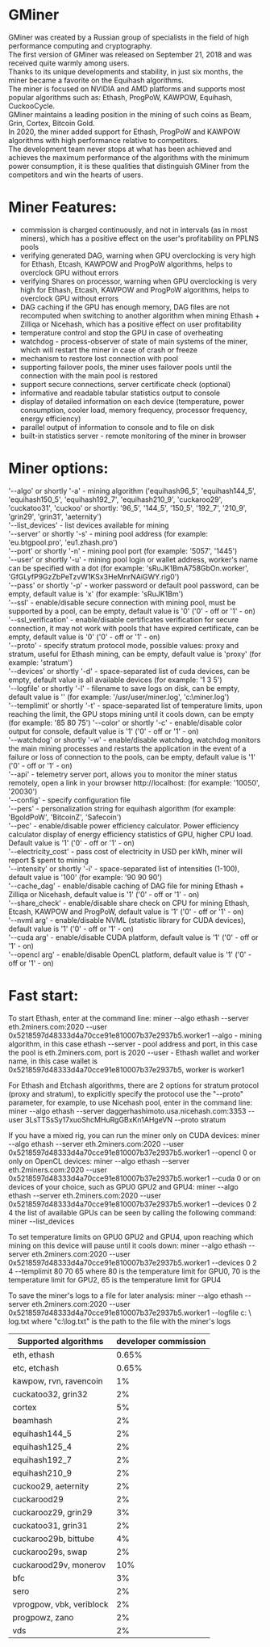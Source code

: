 # GMiner

GMiner was created by a Russian group of specialists in the field of high performance computing and cryptography.<br/>
The first version of GMiner was released on September 21, 2018 and was received quite warmly among users.<br/>
Thanks to its unique developments and stability, in just six months, the miner became a favorite on the Equihash algorithms.<br/>
The miner is focused on NVIDIA and AMD platforms and supports most popular algorithms such as: Ethash, ProgPoW, KAWPOW, Equihash, CuckooCycle.<br/>
GMiner maintains a leading position in the mining of such coins as Beam, Grin, Cortex, Bitcoin Gold.<br/>
In 2020, the miner added support for Ethash, ProgPoW and KAWPOW algorithms with high performance relative to competitors.<br/>
The development team never stops at what has been achieved and achieves the maximum performance of the algorithms with the minimum power consumption, it is these qualities that distinguish GMiner from the competitors and win the hearts of users.<br/>

# Miner Features:
+ commission is charged continuously, and not in intervals (as in most miners), which has a positive effect on the user's profitability on PPLNS pools
+ verifying generated DAG, warning when GPU overclocking is very high for Ethash, Etcash, KAWPOW and ProgPoW algorithms, helps to overclock GPU without errors
+ verifying Shares on processor, warning when GPU overclocking is very high for Ethash, Etcash, KAWPOW and ProgPoW algorithms, helps to overclock GPU without errors
+ DAG caching if the GPU has enough memory, DAG files are not recomputed when switching to another algorithm when mining Ethash + Zilliqa or Nicehash, which has a positive effect on user profitability
+ temperature control and stop the GPU in case of overheating
+ watchdog - process-observer of state of main systems of the miner, which will restart the miner in case of crash or freeze
+ mechanism to restore lost connection with pool
+ supporting failover pools, the miner uses failover pools until the connection with the main pool is restored
+ support secure connections, server certificate check (optional)
+ informative and readable tabular statistics output to console
+ display of detailed information on each device (temperature, power consumption, cooler load, memory frequency, processor frequency, energy efficiency)
+ parallel output of information to console and to file on disk
+ built-in statistics server - remote monitoring of the miner in browser

# Miner options:
'--algo' or shortly '-a' - mining algorithm ('equihash96_5', 'equihash144_5', 'equihash150_5', 'equihash192_7', 'equihash210_9', 'cuckaroo29', 'cuckatoo31', 'cuckoo' or shortly: '96_5', '144_5', '150_5', '192_7', '210_9', 'grin29', 'grin31', 'aeternity')<br/>
'--list_devices' - list devices available for mining<br/>
'--server' or shortly '-s' - mining pool address (for example: 'eu.btgpool.pro', 'eu1.zhash.pro')<br/>
'--port' or shortly '-n' - mining pool port (for example: '5057', '1445')<br/>
'--user' or shortly '-u' - mining pool login or wallet address, worker's name can be specified with a dot (for example: 'sRuJK1BmA758GbOn.worker', 'GfGLyfP9GzZbPeTzvW1KSx3HeMnrNAiGWY.rig0')<br/>
'--pass' or shortly '-p' - worker password or default pool password, can be empty, default value is 'x' (for example: 'sRuJK1Bm')<br/>
'--ssl' - enable/disable secure connection with mining pool, must be supported by a pool, can be empty, default value is '0' ('0' - off or '1' - on)<br/>
'--ssl_verification' - enable/disable certificates verification for secure connection, it may not work with pools that have expired certificate, can be empty, default value is '0' ('0' - off or '1' - on)<br/>
'--proto' - specify stratum protocol mode, possible values: proxy and stratum, useful for Ethash mining, can be empty, default value is 'proxy' (for example: 'stratum')<br/>
'--devices' or shortly '-d' - space-separated list of cuda devices, can be empty, default value is all available devices (for example: '1 3 5')<br/>
'--logfile' or shortly '-l' - filename to save logs on disk, can be empty, default value is '' (for example: '/usr/user/miner.log', 'c:\miner.log')<br/>
'--templimit' or shortly '-t' - space-separated list of temperature limits, upon reaching the limit, the GPU stops mining until it cools down, can be empty (for example: '85 80 75')
'--color' or shortly '-c' - enable/disable color output for console, default value is '1' ('0' - off or '1' - on)<br/>
'--watchdog' or shortly '-w' - enable/disable watchdog, watchdog monitors the main mining processes and restarts the application in the event of a failure or loss of connection to the pools, can be empty, default value is '1' ('0' - off or '1' - on)<br/>
'--api' - telemetry server port, allows you to monitor the miner status remotely, open a link in your browser http://localhost:<port> (for example: '10050', '20030')<br/>
'--config' - specify configuration file<br/>
'--pers' - personalization string for equihash algorithm (for example: 'BgoldPoW', 'BitcoinZ', 'Safecoin')<br/>
'--pec' - enable/disable power efficiency calculator. Power efficiency calculator display of energy efficiency statistics of GPU, higher CPU load. Default value is '1' ('0' - off or '1' - on)<br/>
'--electricity_cost' - pass cost of electricity in USD per kWh, miner will report $ spent to mining<br/>
'--intensity' or shortly '-i' - space-separated list of intensities (1-100), default value is '100' (for example: '90 90 90')<br/>
'--cache_dag' -  enable/disable caching of DAG file for mining Ethash + Zilliqa or Nicehash, default value is '1' ('0' - off or '1' - on)<br/>
'--share_check' -  enable/disable share check on CPU for mining Ethash, Etcash, KAWPOW and ProgPoW, default value is '1' ('0' - off or '1' - on)<br/>
'--nvml arg' - enable/disable NVML (statistic library for CUDA devices), default value is '1' ('0' - off or '1' - on)<br/>
'--cuda arg' - enable/disable CUDA platform, default value is '1' ('0' - off or '1' - on)<br/>
'--opencl arg' - enable/disable OpenCL platform, default value is '1' ('0' - off or '1' - on)<br/>

# Fast start:

To start Ethash, enter at the command line:
miner --algo ethash --server eth.2miners.com:2020 --user 0x5218597d48333d4a70cce91e810007b37e2937b5.worker1
--algo - mining algorithm, in this case ethash
--server - pool address and port, in this case the pool is eth.2miners.com, port is 2020
--user - Ethash wallet and worker name, in this case wallet is 0x5218597d48333d4a70cce91e810007b37e2937b5, worker is worker1

For Ethash and Etсhash algorithms, there are 2 options for stratum protocol (proxy and stratum), to explicitly specify the protocol use the "--proto" parameter, for example, to use Nicehash pool, enter in the command line:
miner --algo ethash --server daggerhashimoto.usa.nicehash.com:3353 --user 3LsTTSsSy17xuoShcMHuRgGBxKn1AHgeVN --proto stratum

If you have a mixed rig, you can run the miner only on CUDA devices:
miner --algo ethash --server eth.2miners.com:2020 --user 0x5218597d48333d4a70cce91e810007b37e2937b5.worker1 --opencl 0
or only on OpenCL devices:
miner --algo ethash --server eth.2miners.com:2020 --user 0x5218597d48333d4a70cce91e810007b37e2937b5.worker1 --cuda 0
or on devices of your choice, such as GPU0 GPU2 and GPU4:
miner --algo ethash --server eth.2miners.com:2020 --user 0x5218597d48333d4a70cce91e810007b37e2937b5.worker1 --devices 0 2 4
the list of available GPUs can be seen by calling the following command:
miner --list_devices

To set temperature limits on GPU0 GPU2 and GPU4, upon reaching which mining on this device will pause until it cools down:
miner --algo ethash --server eth.2miners.com:2020 --user 0x5218597d48333d4a70cce91e810007b37e2937b5.worker1 --devices 0 2 4 --templimit 80 70 65
where 80 is the temperature limit for GPU0, 70 is the temperature limit for GPU2, 65 is the temperature limit for GPU4

To save the miner's logs to a file for later analysis:
miner --algo ethash --server eth.2miners.com:2020 --user 0x5218597d48333d4a70cce91e810007b37e2937b5.worker1 --logfile c: \ log.txt
where "c:\log.txt" is the path to the file with the miner's logs

| Supported algorithms | developer commission |
|--------------------|-----------------------|
| eth, ethash | 0.65% |
| etc, etchash | 0.65% |
| kawpow, rvn, ravencoin | 1% |
| cuckatoo32, grin32 | 2%|
| cortex | 5% |
| beamhash | 2% |
| equihash144_5 |    2%|
| equihash125_4 |    2%|
| equihash192_7 | 2% |
| equihash210_9 | 2% |
| cuckoo29, aeternity | 2%|
| cuckarood29 | 2% |
| cuckarooz29, grin29 | 3% |
| cuckatoo31, grin31 | 2%|
| cuckaroo29b, bittube | 4%|
| cuckaroo29s, swap | 2% |
| cuckarood29v, monerov | 10% |
| bfc | 3% |
| sero | 2% |
| vprogpow, vbk, veriblock | 2% |
| progpowz, zano | 2% |
| vds | 2% |
